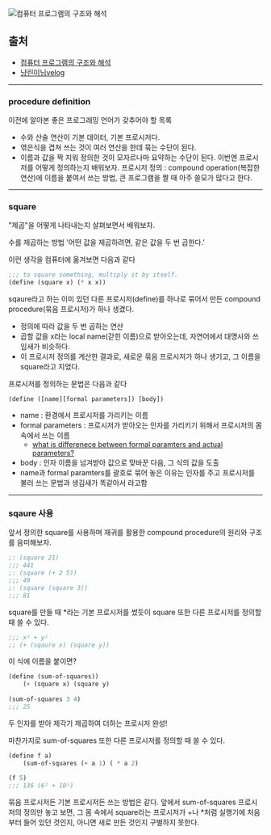 ![컴퓨터 프로그램의 구조와 해석](https://image.aladin.co.kr/product/7512/20/cover500/8966261701_1.jpg)

## 출처  
- [컴퓨터 프로그램의 구조와 해석](https://www.aladin.co.kr/shop/wproduct.aspx?ItemId=75122015)
- [냥린이님velog](https://velog.io/@bae12/Parameter-Passing)

---



### procedure definition
이전에 알아본 좋은 프로그래밍 언어가 갖추어야 할 목록
- 수와 산술 연산이 기본 데이터, 기본 프로시저다.
- 엮은식을 겹쳐 쓰는 것이 여러 연산을 한데 묶는 수단이 된다.
- 이름과 값을 짝 지워 정의한 것이 모자르나마 요약하는 수단이 된다.
이번엔 프로시저를 어떻게 정의하는지 배워보자.
프로시저 정의 : compound operation(복잡한 연산)에 이름을 붙여서 쓰는 방법, 큰 프로그램을 짤 때 아주 쓸모가 많다고 한다.

---

### square
"제곱"을 어떻게 나타내는지 살펴보면서 배워보자.
>
수를 제곱하는 방법
'어떤 값을 제곱하려면, 같은 값을 두 번 곱한다.'

이런 생각을 컴퓨터에 옮겨보면 다음과 같다
```scheme
;;; to square something, multiply it by itself.
(define (square x) (* x x))

```
sqaure라고 하는 이미 있던 다른 프로시저(define)를 하나로 묶어서 만든 compound procedure(묶음 프로시저)가 하나 생겼다.

>
- 정의에 따라 값을 두 번 곱하는 연산
- 곱할 값을 x라는 local name(갇힌 이름)으로 받아오는데, 자연어에서 대명사와 쓰임새가 비슷하다.
- 이 프로시저 정의를 계산한 결과로, 새로운 묶음 프로시저가 하나 생기고, 그 이름을 square라고 지었다.

프로시저를 정의하는 문법은 다음과 같다
```
(define ([name][formal parameters]) [body])
```
- name : 환경에서 프로시저를 가리키는 이름
- formal parameters : 프로시저가 받아오는 인자를 가리키기 위해서 프로시저의 몸 속에서 쓰는 이름
  - [what is differenece between formal paramters and actual parameters?](https://velog.io/@bae12/Parameter-Passing)
- body : 인자 이름을 넘겨받아 값으로 맞바꾼 다음, 그 식의 값을 도출
- name과 formal paramters를 괄호로 묶어 놓은 이유는 인자를 주고 프로시저를 불러 쓰는 문법과 생김새가 똑같아서 라고함
---

### sqaure 사용

앞서 정의한 square를 사용하며 재귀를 활용한 compound procedure의 원리와 구조를 음미해보자.
```scheme
;: (square 21)
;;; 441
;: (square (+ 2 5))
;;; 49
;: (square (square 3))
;;; 81
```

square를 만들 때 *라는 기본 프로시저를 썼듯이 square 또한 다른 프로시저를 정의할 때 쓸 수 있다.
```scheme
;;; x² + y²
;; (+ (sqaure x) (square y))
```
이 식에 이름을 붙이면?
``` scheme
(define (sum-of-squares))
	(+ (square x) (square y)
    
(sum-of-squares 3 4)
;;; 25
```

두 인자를 받아 제각기 제곱하여 더하는 프로시저 완성!


마찬가지로 sum-of-squares 또한 다른 프로시저를 정의할 때 쓸 수 있다.
```scheme
(define f a)
	(sum-of-squares (+ a 1) ( * a 2)
    
(f 5)
;;; 136 (6² + 10²)
```

묶음 프로시저든 기본 프로시저든 쓰는 방법은 같다.
앞에서 sum-of-squares 프로시저의 정의만 놓고 보면,
 그 몸 속에서 square라는 프로시저가 +나 *처럼 실행기에 처음부터 들어 있던 것인지, 아니면 새로 만든 것인지 구별하지 못한다.
